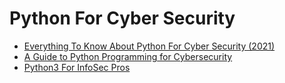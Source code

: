# Python For Cyber Security

- [Everything To Know About Python For Cyber Security (2021)](https://www.jigsawacademy.com/blogs/cyber-security/python-for-cyber-security)
- [A Guide to Python Programming for Cybersecurity](https://simpleprogrammer.com/python-programming-for-cybersecurity/)
- [Python3 For InfoSec Pros](https://pythonforcybersecurity.com/courses/python3-for-infosec-professionals/)
